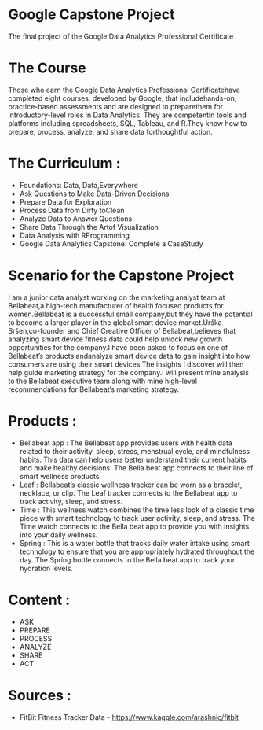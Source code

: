 # Google Capstone Project
The final project of the Google Data Analytics Professional Certificate

# The Course 
Those who earn the Google Data Analytics Professional Certificatehave completed eight courses, developed by Google, that includehands-on, practice-based assessments and are designed to preparethem for introductory-level roles in Data Analytics. They are competentin tools and platforms including spreadsheets, SQL, Tableau, and R.They know how to prepare, process, analyze, and share data forthoughtful action.

# The Curriculum : 
- Foundations: Data, Data,Everywhere
- Ask Questions to Make Data-Driven Decisions
- Prepare Data for Exploration
- Process Data from Dirty toClean
- Analyze Data to Answer Questions
- Share Data Through the Artof Visualization
- Data Analysis with RProgramming
- Google Data Analytics Capstone: Complete a CaseStudy

# Scenario for the Capstone Project
I am a junior data analyst working on the marketing analyst team at Bellabeat,a high-tech manufacturer of health focused products for women.Bellabeat is a successful small company,but they have the potential to become a larger player in the
global smart device market.Urška Sršen,co-founder and Chief Creative Officer of Bellabeat,believes that analyzing smart device fitness data could help unlock new growth opportunities for the company.I have been asked to focus on one of Bellabeat’s products andanalyze smart device data to gain insight into how consumers are using their smart devices.The insights I discover will then help guide marketing strategy for the company.I will present mine analysis to the Bellabeat executive team along with mine high-level recommendations for Bellabeat’s marketing strategy.

#   Products :
- Bellabeat app : The Bellabeat app provides users with health data related to their activity, sleep, stress, menstrual cycle, and mindfulness habits. This data can help users better understand their current habits and make healthy decisions. The Bella beat app connects to their line of smart wellness products.
- Leaf : Bellabeat’s classic wellness tracker can be worn as a bracelet, necklace, or clip. The Leaf tracker connects to the Bellabeat app to track activity, sleep, and stress.
- Time : This wellness watch combines the time less look of a classic time piece with smart technology to track user activity, sleep, and stress. The Time watch connects to the Bella beat app to provide you with insights into your daily wellness.
- Spring : This is a water bottle that tracks daily water intake using smart technology to ensure that you are appropriately hydrated throughout the day. The Spring bottle connects to the Bella beat app to track your hydration levels.

# Content : 
- ASK 
- PREPARE
- PROCESS
- ANALYZE
- SHARE
- ACT
# Sources : 
- FitBit Fitness Tracker Data - https://www.kaggle.com/arashnic/fitbit
